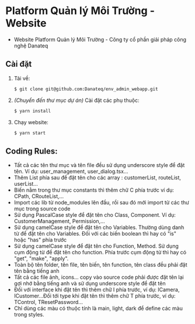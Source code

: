 # Platform Quản lý Môi Trường - Website

- Website Platform Quản lý Môi Trường - Công ty cổ phần giải pháp công nghệ Danateq

## Cài đặt

1. Tải về:

   ```bash
   $ git clone git@github.com:Danateq/env_admin_webapp.git
   ```

2. _(Chuyển đến thư mục dự án)_ Cài đặt các phụ thuộc:

   ```bash
   $ yarn install
   ```

3. Chạy website:

   ```bash
   $ yarn start
   ```

## Coding Rules:

- Tất cả các tên thư mục và tên file đều sử dụng underscore style để đặt tên. Ví dụ: user_management, user_dialog.tsx...
- Thêm List phía sau để đặt tên cho các array : customerList, routeList, userList...
- Biến nằm trong thư mục constants thì thêm chữ C phía trước ví dụ: CPath, CRouteList,...
- Import các lib từ node_modules lên đầu, rồi sau đó mới import từ các thư mục trong source code
- Sử dụng PascalCase style để đặt tên cho Class, Component. Ví dụ: CustomerManagement, Permission,...
- Sử dụng camelCase style để đặt tên cho Variables. Thường dùng danh từ để đặt tên cho Variables. Đối với các biến boolean thì hay có "is" hoặc "has" phía trước
- Sử dụng camelCase style để đặt tên cho Function, Method. Sử dụng cụm động từ để đặt tên cho function. Phía trước cụm động từ thì hay có "get", "make", "apply".
- Toàn bộ tên folder, tên file, tên biến, tên function, tên class đều phải đặt tên bằng tiếng anh
- Tất cả các file ảnh, icons... copy vào source code phải được đặt tên lại gợi nhớ bằng tiếng anh và sử dụng underscore style để đặt tên
- Đối với interface khi đặt tên thì thêm chữ I phía trước, ví dụ: ICamera, ICustomer...Đối tới type khi đặt tên thì thêm chữ T phía trước, ví dụ: TControl, TResetPassword...
- Chỉ dùng các màu có thuộc tính là main, light, dark để define các màu trong styles.
